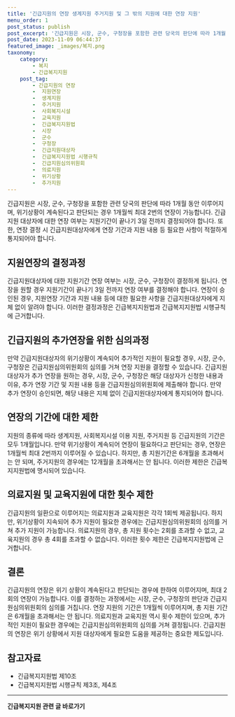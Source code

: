 ```yaml
---
title: '긴급지원의 연장 생계지원 주거지원 및 그 밖의 지원에 대한 연장 지원'
menu_order: 1
post_status: publish
post_excerpt: '긴급지원은 시장, 군수, 구청장을 포함한 관련 당국의 판단에 따라 1개월 동안 이루어지며, 위기상황이 계속된다고 판단되는 경우 1개월씩 최대 2번의 연장이 가능합니다. 긴급지원 대상자에 대한 연장 여부는 지원기간이 끝나기 3일 전까지 결정되어야 합니다. 또한, 연장 결정 시 긴급지원대상자에게 연장 기간과 지원 내용 등 필요한 사항이 적절하게 통지되어야 합니다.'
post_date: 2023-11-09 06:44:37
featured_image: _images/복지.png
taxonomy:
    category:
        - 복지
        - 긴급복지지원
    post_tag:
        - 긴급지원의 연장
        -  지원연장
        -  생계지원
        -  주거지원
        -  사회복지시설
        -  교육지원
        -  긴급복지지원법
        -  시장
        -  군수
        -  구청장
        -  긴급지원대상자
        -  긴급복지지원법 시행규칙
        -  긴급지원심의위원회
        -  의료지원
        -  위기상황
        -  추가지원
---
```



긴급지원은 시장, 군수, 구청장을 포함한 관련 당국의 판단에 따라 1개월 동안 이루어지며, 위기상황이 계속된다고 판단되는 경우 1개월씩 최대 2번의 연장이 가능합니다. 긴급지원 대상자에 대한 연장 여부는 지원기간이 끝나기 3일 전까지 결정되어야 합니다. 또한, 연장 결정 시 긴급지원대상자에게 연장 기간과 지원 내용 등 필요한 사항이 적절하게 통지되어야 합니다.

## 지원연장의 결정과정

긴급지원대상자에 대한 지원기간 연장 여부는 시장, 군수, 구청장이 결정하게 됩니다. 연장을 원할 경우 지원기간이 끝나기 3일 전까지 연장 여부를 결정해야 합니다. 연장이 승인된 경우, 지원연장 기간과 지원 내용 등에 대한 필요한 사항을 긴급지원대상자에게 지체 없이 알려야 합니다. 이러한 결정과정은 긴급복지지원법과 긴급복지지원법 시행규칙에 근거합니다.

## 긴급지원의 추가연장을 위한 심의과정

만약 긴급지원대상자의 위기상황이 계속되어 추가적인 지원이 필요할 경우, 시장, 군수, 구청장은 긴급지원심의위원회의 심의를 거쳐 연장 지원을 결정할 수 있습니다. 긴급지원대상자가 추가 연장을 원하는 경우, 시장, 군수, 구청장은 해당 대상자가 신청한 내용과 이유, 추가 연장 기간 및 지원 내용 등을 긴급지원심의위원회에 제출해야 합니다. 만약 추가 연장이 승인되면, 해당 내용은 지체 없이 긴급지원대상자에게 통지되어야 합니다.

## 연장의 기간에 대한 제한

지원의 종류에 따라 생계지원, 사회복지시설 이용 지원, 주거지원 등 긴급지원의 기간은 모두 1개월입니다. 만약 위기상황이 계속되어 연장이 필요하다고 판단되는 경우, 연장은 1개월씩 최대 2번까지 이루어질 수 있습니다. 하지만, 총 지원기간은 6개월을 초과해서는 안 되며, 주거지원의 경우에는 12개월을 초과해서는 안 됩니다. 이러한 제한은 긴급복지지원법에 명시되어 있습니다.

## 의료지원 및 교육지원에 대한 횟수 제한

긴급지원의 일환으로 이루어지는 의료지원과 교육지원은 각각 1회씩 제공됩니다. 하지만, 위기상황이 지속되어 추가 지원이 필요한 경우에는 긴급지원심의위원회의 심의를 거쳐 추가 지원이 가능합니다. 의료지원의 경우, 총 지원 횟수는 2회를 초과할 수 없고, 교육지원의 경우 총 4회를 초과할 수 없습니다. 이러한 횟수 제한은 긴급복지지원법에 근거합니다.

## 결론

긴급지원의 연장은 위기 상황이 계속된다고 판단되는 경우에 한하여 이루어지며, 최대 2회의 연장이 가능합니다. 이를 결정하는 과정에서는 시장, 군수, 구청장의 판단과 긴급지원심의위원회의 심의를 거칩니다. 연장 지원의 기간은 1개월씩 이루어지며, 총 지원 기간은 6개월을 초과해서는 안 됩니다. 의료지원과 교육지원 역시 횟수 제한이 있으며, 추가적인 지원이 필요한 경우에는 긴급지원심의위원회의 심의를 거쳐 결정됩니다. 긴급지원의 연장은 위기 상황에서 지원 대상자에게 필요한 도움을 제공하는 중요한 제도입니다.

## 참고자료
- 긴급복지지원법 제10조
- 긴급복지지원법 시행규칙 제3조, 제4조
<!-- wp:separator -->
<hr class="wp-block-separator has-alpha-channel-opacity"/>
<!-- /wp:separator -->

<!-- wp:group {"backgroundColor":"base","layout":{"type":"constrained"}} -->
<div class="wp-block-group has-base-background-color has-background"><!-- wp:paragraph {"align":"center","fontSize":"medium"} -->
<p class="has-text-align-center has-large-font-size"><strong>긴급복지지원 관련 글 바로가기</strong></p>
<!-- /wp:paragraph -->


<!-- wp:latest-posts
{"categories":[{"id":15519,"count":19,"description":"","link":"https://uknowlaw.com/category/%ea%b8%b4%ea%b8%89%eb%b3%b5%ec%a7%80%ec%a7%80%ec%9b%90/","name":"긴급복지지원","slug":"긴급복지지원","taxonomy":"category","parent":0,"meta":[],"_links":{"self":[{"href":"https://uknowlaw.com/wp-json/wp/v2/categories/15519"}],"collection":[{"href":"https://uknowlaw.com/wp-json/wp/v2/categories"}],"about":[{"href":"https://uknowlaw.com/wp-json/wp/v2/taxonomies/category"}],"wp:post_type":[{"href":"https://uknowlaw.com/wp-json/wp/v2/posts?categories=15519"}],"curies":[{"name":"wp","href":"https://api.w.org/{rel}","templated":true}]}}],"postsToShow":100,"excerptLength":28,"postLayout":"grid","columns":2,"featuredImageAlign":"left","featuredImageSizeSlug":"large","fontSize":"small"} /--></div>
<!-- /wp:group -->